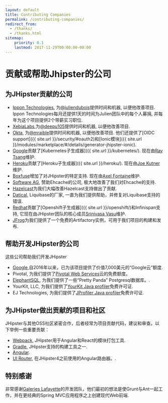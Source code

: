 ```yaml
---
layout: default
title: Contributing Companies
permalink: /contributing-companies/
redirect_from:
  - /thanks/
  - /thanks.html
sitemap:
    priority: 0.1
    lastmod: 2017-11-29T00:00:00-00:00
---
```

# <i class="fa fa-building"></i> 贡献或帮助Jhipster的公司

## 为JHipster贡献的公司

*   [Ippon Technologies](http://www.ippon.fr/), 为[@juliendubois](https://twitter.com/juliendubois)提供时间和机器, 以便他改善项目. Ippon Technologies每月还提供1天的时间为Julien团队中的每个人募捐, 并每年为这个项目提供2个带薪实习职位.
*   [XebiaLabs](https://xebialabs.com/),为[@deepu105](https://twitter.com/deepu105)提供时间和机器, 以便他改善项目.
*   [Okta](https://developer.okta.com/), 为[@mraible](https://twitter.com/mraible)提供时间和机器, 以便他改善项目. 他们还提供了[OIDC support]({{ site.url }}/security/#oauth2)和[Ionic模块]({{ site.url }}/modules/marketplace/#/details/generator-jhipster-ionic).
*   [Google](https://google.com)贡献了[Kubernetes子生成器]({{ site.url }}/kubernetes/). 现在由[Ray Tsang](https://twitter.com/saturnism)维护.
*   [Heroku](https://www.heroku.com/)贡献了[Heroku子生成器]({{ site.url }}/heroku/). 现在由[Joe Kutner](https://twitter.com/codefinger)维护.
*    [Boxfuse](https://boxfuse.com/)增加了对JHipster的特定支持. 现在由[Axel Fontaine](https://twitter.com/axelfontaine)维护.
*   [Software AG](http://www.softwareag.com/), 赞助Ehcache的公司, 极大地改善了我们对Ehcache的支持.
*   [Hazelcast](https://hazelcast.com/)为我们大幅改善Hazelcast支持做出了贡献.
*   [Datical](http://www.datical.com/), Liquibase的厂家, 一直为我们提供帮助，并修复对Liquibase支持的错误.
*   [Redhat](https://www.redhat.com/en)贡献了[Openshift子生成器]({{ site.url }}/openshift/)和Infinispan支持, 它现在由JHipster团队的核心成员[Srinivasa Vasu](https://twitter.com/srinivasavasu)维护.
*   [JFrog](https://jfrog.com/)为我们提供了一个免费的Artifactory实例，可用于我们项目的构建和发布.

## 帮助开发JHipster的公司

这些公司帮助我们开发JHipster

*   [Google](https://google.com),自2016年以来，已为该项目提供了价值7,000美元的“Google云”额度.
*   Pivotal, 为我们提供了[Pivotal Web Services](http://run.pivotal.io/)云的免费额度。
*   [ElephantSQL](http://www.elephantsql.com/), 为我们提供了一些“Pretty Panda” Postgresql数据库。.
*   YourKit, LLC, 为我们提供了[YourKit Java profiler](http://www.yourkit.com/java/profiler/index.jsp)免费许可证.
*   EJ Technologies, 为我们提供了[JProfiler Java profiler](http://www.ej-technologies.com/products/jprofiler/overview.html)免费许可证.

## 为JHipster做出贡献的项目和社区

JHipster与其他OSS社区紧密合作，后者经常为项目贡献代码，建议和审查。以下举例一些重要贡献：

*   [Webpack](https://webpack.github.io/), JHipster用于Angular和React的模块打包工具.
*   [Gradle](https://gradle.org/), JHipster支持的构建工具之一.
*   [Angular](https://angular.io/).
*   [UI Router](https://ui-router.github.io/), 在JHipster4之前使用的Angular路由器。.

## 特别感谢

非常感谢[Galeries Lafayette](http://www.galerieslafayette.com/)的开发团队，他们最初的想法是使Grunt与Ant一起工作，并在更经典的Spring MVC应用程序之上创建现代Web前端.